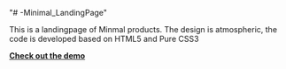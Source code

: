 "# -Minimal_LandingPage" 


This is a landingpage of Minmal products. The design is atmospheric, the code is developed based on HTML5 and Pure CSS3

[**Check out the demo**](https://hamed-zeidabadi.github.io/-Minimal_LandingPage/)
